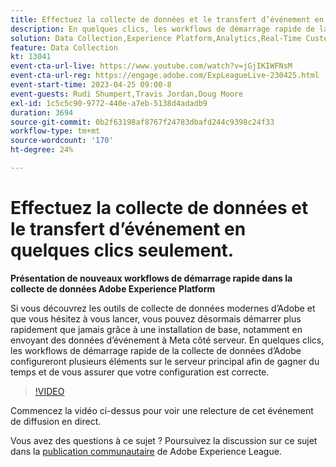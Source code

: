 ```yaml
---
title: Effectuez la collecte de données et le transfert d’événement en quelques clics seulement.
description: En quelques clics, les workflows de démarrage rapide de la collecte de données d’Adobe configureront plusieurs éléments sur le serveur principal afin de gagner du temps et de vous assurer que votre configuration est correcte.
solution: Data Collection,Experience Platform,Analytics,Real-Time Customer Data Platform,Customer Journey Analytics
feature: Data Collection
kt: 13041
event-cta-url-live: https://www.youtube.com/watch?v=jGjIKIWFNsM
event-cta-url-reg: https://engage.adobe.com/ExpLeagueLive-230425.html
event-start-time: 2023-04-25 09:00-8
event-guests: Rudi Shumpert,Travis Jordan,Doug Moore
exl-id: 1c5c5c90-9772-440e-a7eb-5138d4adadb9
duration: 3694
source-git-commit: 0b2f63198af8767f24783dbafd244c9398c24f33
workflow-type: tm+mt
source-wordcount: '170'
ht-degree: 24%

---
```


# Effectuez la collecte de données et le transfert d’événement en quelques clics seulement.

**Présentation de nouveaux workflows de démarrage rapide dans la collecte de données Adobe Experience Platform**

Si vous découvrez les outils de collecte de données modernes d’Adobe et que vous hésitez à vous lancer, vous pouvez désormais démarrer plus rapidement que jamais grâce à une installation de base, notamment en envoyant des données d’événement à Meta côté serveur. En quelques clics, les workflows de démarrage rapide de la collecte de données d’Adobe configureront plusieurs éléments sur le serveur principal afin de gagner du temps et de vous assurer que votre configuration est correcte.

>[!VIDEO](https://video.tv.adobe.com/v/3417927/?quality=12&learn=on)

Commencez la vidéo ci-dessus pour voir une relecture de cet événement de diffusion en direct.

Vous avez des questions à ce sujet ? Poursuivez la discussion sur ce sujet dans la [publication communautaire](https://experienceleaguecommunities.adobe.com/t5/adobe-experience-platform-data/experience-league-live-post-session-discussion-get-data/m-p/589754?profile.language=fr#M476) de Adobe Experience League.

